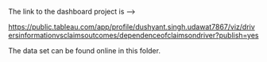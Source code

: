 The link to the dashboard project is -->

https://public.tableau.com/app/profile/dushyant.singh.udawat7867/viz/driversinformationvsclaimsoutcomes/dependenceofclaimsondriver?publish=yes

The data set can be found online in this folder. 